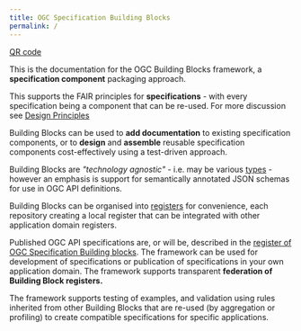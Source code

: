 ```yaml
---
title: OGC Specification Building Blocks
permalink: /
---
```


[QR code](/overview/qr)

This is the documentation for the OGC Building Blocks framework, a **specification component** packaging approach.

This supports the FAIR principles for **specifications** - with every specification being a component that can be re-used. For more discussion see [Design Principles](/overview/principles)

Building Blocks can be used to **add documentation** to existing specification components, or to **design** and **assemble** reusable specification components cost-effectively using a test-driven approach.

Building Blocks are _"technology agnostic"_ - i.e. may be various [types](overview/types) - however an  emphasis is support for semantically annotated JSON schemas for use in OGC API definitions. 

Building Blocks can be organised into [registers](overview/registers) for convenience, each repository creating a local register that can be integrated with other application domain registers.

Published OGC API specifications are, or will be, described in the [register of OGC Specification Building blocks](https://opengeospatial.github.io/bblocks/register/). The framework can be used for development of specifications or publication of specifications in your own application domain.  The framework supports transparent **federation of Building Block registers.**

The framework supports testing of examples, and validation using rules inherited from other Building Blocks that are re-used (by aggregation or profiling) to create compatible specifications for specific applications.

